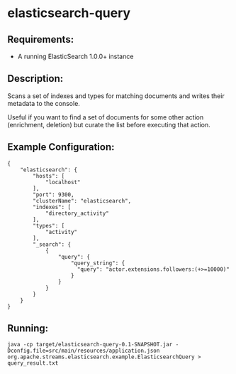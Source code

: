 elasticsearch-query
==============================

Requirements:
-------------
 - A running ElasticSearch 1.0.0+ instance

Description:
------------
Scans a set of indexes and types for matching documents and writes their metadata to the console.

Useful if you want to find a set of documents for some other action (enrichment, deletion) but curate the list before executing that action.

Example Configuration:
----------------------

    {
        "elasticsearch": {
            "hosts": [
                "localhost"
            ],
            "port": 9300,
            "clusterName": "elasticsearch",
            "indexes": [
                "directory_activity"
            ],
            "types": [
                "activity"
            ],
            "_search": {
                {
                    "query": {
                        "query_string": {
                          "query": "actor.extensions.followers:(+>=10000)"
                        }
                    }
                }
            }
        }
    }

Running:
--------

    java -cp target/elasticsearch-query-0.1-SNAPSHOT.jar -Dconfig.file=src/main/resources/application.json org.apache.streams.elasticsearch.example.ElasticsearchQuery > query_result.txt

